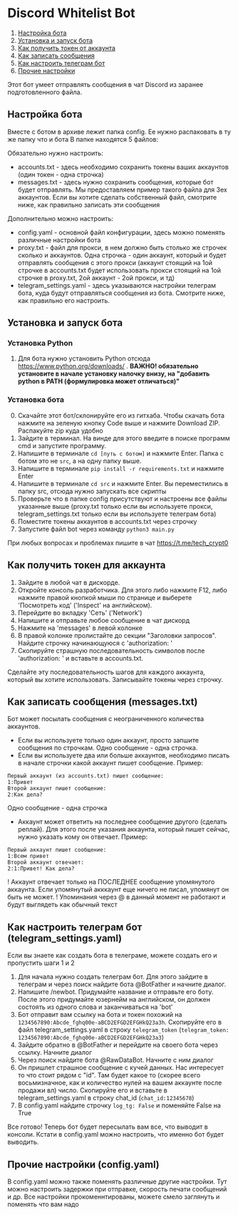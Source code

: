# Discord Whitelist Bot
1. [Настройка бота](#setting)
2. [Установка и запуск бота](#install-and-launch)
3. [Как получить токен от аккаунта](#token)
4. [Как записать сообщения](#messages)
5. [Как настроить телеграм бот](#telegram)
6. [Прочие настройки](#config)


Этот бот умеет отправлять сообщения в чат Discord из заранее подготовленного файла.

<a name="setting"></a>
## Настройка бота
Вместе с ботом в архиве лежит папка config. Ее нужно распаковать в ту же папку что и бота
В папке находятся 5 файлов:

Обязательно нужно настроить:
- accounts.txt - здесь необходимо сохранить токены ваших аккаунтов (один токен - одна строчка)
- messages.txt - здесь нужно сохранить сообщения, которые бот будет отправлять. Мы предоставляем пример такого файла для 3ех аккаунтов. Если вы хотите сделать собственный файл, смотрите ниже, как правильно записать эти сообщения

Дополнительно можно настроить:
- config.yaml - основной файл конфигурации, здесь можно поменять различные настройки бота
- proxy.txt - файл для прокси, в нем должно быть столько же строчек сколько и аккаунтов. Одна строчка - один аккаунт, который и будет отправлять сообщения с этого прокси (аккаунт стоящий на 1ой строчке в accounts.txt будет использовать прокси стоящий на 1ой строчке в proxy.txt, 2ой аккаунт - 2ой прокси, и тд)
- telegram_settings.yaml - здесь указываются настройки телеграм бота, куда будут отправляться сообщения из бота. Смотрите ниже, как правильно его настроить.

<a name="install-and-launch"></a>
## Установка и запуск бота

### Установка Python
1. Для бота нужно установить Python отсюда https://www.python.org/downloads/ . **ВАЖНО! обязательно установите в начале установку налочку внизу, на "добавить python в PATH (формулировка может отличаться)"** 

### Установка бота
0. Скачайте этот бот/склонируйте его из гитхаба. Чтобы скачать бота нажмите на зеленую кнопку Code выше и нажмите Download ZIP. Распакуйте zip куда удобно
1. Зайдите в терминал. На винде для этого введите в поиске программ cmd и запустите программу.
2. Напишите в терминале `cd [путь с ботом]` и нажмите Enter. Папка с ботом это не `src`, а на одну папку выше.
3. Напишите в терминале `pip install -r requirements.txt` и нажмите Enter
4. Напишите в терминале `cd src` и нажмите Enter. Вы переместились в папку src, отсюда нужно запускать все скрипты
5. Проверьте что в папке config присутствуют и настроены все файлы указанные выше (proxy.txt только если вы используете прокси, telegram_settings.txt только если вы используете телеграм бота) 
6. Поместите токены аккаунтов в accounts.txt через строчку
7. Запустите файл bot через команду `python3 main.py`

При любых вопросах и проблемах пишите в чат https://t.me/tech_crypt0 

<a name="token"></a>
## Как получить токен для аккаунта

1. Зайдите в любой чат в дискорде.
2. Откройте консоль разработчика. Для этого либо нажмите F12, либо нажмите правой кнопкой мыши по странице и выберете 'Посмотреть код' ('Inspect' на английском).
3. Перейдите во вкладку 'Сеть' ('Network')
4. Напишите и отправьте любое сообщение в чат дискорд
5. Нажмите на 'messages' в левой колонке
6. В правой колонке пролистайте до секции "Заголовки запросов". Найдите строчку начинающуюся с 'authorization: '
7. Скопируйте страшную последовательность символов после 'authorization: ' и вставьте в accounts.txt. 

Сделайте эту последовательность шагов для каждого аккаунта, который вы хотите использовать. Записывайте токены через строчку.

<a name="messages"></a>
## Как записать сообщения (messages.txt)
Бот может посылать сообщения с неограниченного количества аккаунтов. 
- Если вы используете только один аккаунт, просто запшите сообщения по строчкам. Одно сообщение - одна строчка.
- Если вы используете два или больше аккаунтов, необходимо писать в начале строчки какой аккаунт пишет сообщение. Пример:

```
Первый аккаунт (из accounts.txt) пишет сообщение:
1:Привет
Второй аккаунт пишет сообщение:
2:Как дела?
```

Одно сообщение - одна строчка

- Аккаунт может ответить на последнее сообщение другого (сделать реплай). Для этого после указания аккаунта, который пишет сейчас, нужно указать кому он отвечает. Пример:

```
Первый аккаунт пишет сообщение:
1:Всем привет
Второй аккаунт отвечает:
2:1:Привет! Как дела?
```

! Аккаунт отвечает только на ПОСЛЕДНЕЕ сообщение упомянутого аккаунта. Если упомянутый акккаунт еще ничего не писал, упомянут он быть не может.
! Упоминания через @ в данный момент не работают и будут выглядеть как обычный текст

<a name="telegram"></a>
## Как настроить телеграм бот (telegram_settings.yaml)

Если вы знаете как создать бота в телеграме, можете создать его и пропустить шаги 1 и 2
1. Для начала нужно создать телеграм бот. Для этого зайдите в телеграм и через поиск найдите бота @BotFather и начните диалог.
2. Напишите /newbot. Придумайте название и отправьте его боту. После этого придумайте юзернейм на английском, он должен состоять из одного слова и заканчиваться на 'bot'
3. Бот отправит вам ссылку на бота и токен похожий на `1234567890:Abcde_fghq00e-aBCD2EFGD2EFGHkQ23a3h`. Скопируйте его в файл telegram_settings.yaml в строку `telegram_token` (`telegram_token: 1234567890:Abcde_fghq00e-aBCD2EFGD2EFGHkQ23a3`)
4. Зайдите обратно в @BotFather и перейдите на своего бота через ссылку. Начните диалог
5. Через поиск найдите бота @RawDataBot. Начните с ним диалог
6. Он пришлет страшное сообщение с кучей данных. Нас интересует то что стоит рядом с "id". Там будет какое то (скорее всего восьмизначное, как и количество нулей на вашем аккаунте после продажи вл) число. Скопируйте его и вставьте в telegram_settings.yaml в строку chat_id (`chat_id:12345678`)
7. В config.yaml найдите строчку `log_tg: False` и поменяйте False на True

Все готово! Теперь бот будет пересылать вам все, что выводит в консоли. Кстати в config.yaml можно настроить, что именно бот будет выводить.

<a name="config"></a>
## Прочие настройки (config.yaml)

В config.yaml можно также поменять различные другие настройки. Тут можно настроить задержки при отправке, скорость печати сообщений и др. Все настройки прокоменнтированы, можете смело заглянуть и поменять что вам надо
